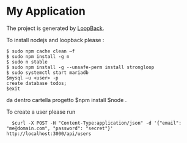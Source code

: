 # My Application

The project is generated by [LoopBack](http://loopback.io).


To install nodejs and loopback please :

    $ sudo npm cache clean –f
    $ sudo npm install -g n
    $ sudo n stable
    $ sudo npm install -g --unsafe-perm install strongloop
    $ sudo systemctl start mariadb
    $mysql –u <user> -p
    create database todos;
    $exit
da dentro cartella progetto
    $npm install
    $node .

To create a user please run

      $curl -X POST -H "Content-Type:application/json" -d '{"email": "me@domain.com", "password": "secret"}'   http://localhost:3000/api/users
